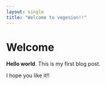 ```yaml
---
layout: single
title: "Welcome to vegesion!!"
---
```


# Welcome

**Hello world**. This is my first blog post.

I hope you like it!!
